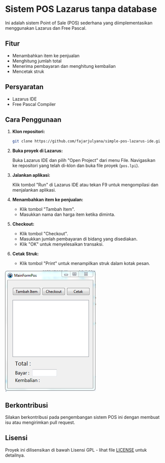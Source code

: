 
# Sistem POS Lazarus tanpa database

Ini adalah sistem Point of Sale (POS) sederhana yang diimplementasikan menggunakan Lazarus dan Free Pascal.

## Fitur

- Menambahkan item ke penjualan
- Menghitung jumlah total
- Menerima pembayaran dan menghitung kembalian
- Mencetak struk

## Persyaratan

- Lazarus IDE
- Free Pascal Compiler

## Cara Penggunaan

1. **Klon repositori:**

   ```bash
   git clone https://github.com/fajarjulyana/simple-pos-lazarus-ide.git
   ```

2. **Buka proyek di Lazarus:**

   Buka Lazarus IDE dan pilih "Open Project" dari menu File. Navigasikan ke repositori yang telah di-klon dan buka file proyek (`pos.lpi`).

3. **Jalankan aplikasi:**

   Klik tombol "Run" di Lazarus IDE atau tekan F9 untuk mengompilasi dan menjalankan aplikasi.

4. **Menambahkan item ke penjualan:**

   - Klik tombol "Tambah Item".
   - Masukkan nama dan harga item ketika diminta.

5. **Checkout:**

   - Klik tombol "Checkout".
   - Masukkan jumlah pembayaran di bidang yang disediakan.
   - Klik "OK" untuk menyelesaikan transaksi.

6. **Cetak Struk:**

   - Klik tombol "Print" untuk menampilkan struk dalam kotak pesan.

![Screenshot Aplikasi](capture/capture.PNG)

## Berkontribusi

Silakan berkontribusi pada pengembangan sistem POS ini dengan membuat isu atau mengirimkan pull request.

## Lisensi

Proyek ini dilisensikan di bawah Lisensi GPL - lihat file [LICENSE](LICENSE) untuk detailnya.
